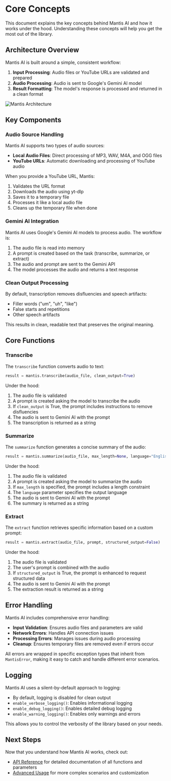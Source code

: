 # Core Concepts

This document explains the key concepts behind Mantis AI and how it works under the hood. Understanding these concepts will help you get the most out of the library.

## Architecture Overview

Mantis AI is built around a simple, consistent workflow:

1. **Input Processing**: Audio files or YouTube URLs are validated and prepared
2. **Audio Processing**: Audio is sent to Google's Gemini AI model
3. **Result Formatting**: The model's response is processed and returned in a clean format

![Mantis Architecture](images/architecture.png)

## Key Components

### Audio Source Handling

Mantis AI supports two types of audio sources:

- **Local Audio Files**: Direct processing of MP3, WAV, M4A, and OGG files
- **YouTube URLs**: Automatic downloading and processing of YouTube audio

When you provide a YouTube URL, Mantis:
1. Validates the URL format
2. Downloads the audio using yt-dlp
3. Saves it to a temporary file
4. Processes it like a local audio file
5. Cleans up the temporary file when done

### Gemini AI Integration

Mantis AI uses Google's Gemini AI models to process audio. The workflow is:

1. The audio file is read into memory
2. A prompt is created based on the task (transcribe, summarize, or extract)
3. The audio and prompt are sent to the Gemini API
4. The model processes the audio and returns a text response

### Clean Output Processing

By default, transcription removes disfluencies and speech artifacts:

- Filler words ("um", "uh", "like")
- False starts and repetitions
- Other speech artifacts

This results in clean, readable text that preserves the original meaning.

## Core Functions

### Transcribe

The `transcribe` function converts audio to text:

```python
result = mantis.transcribe(audio_file, clean_output=True)
```

Under the hood:
1. The audio file is validated
2. A prompt is created asking the model to transcribe the audio
3. If `clean_output` is True, the prompt includes instructions to remove disfluencies
4. The audio is sent to Gemini AI with the prompt
5. The transcription is returned as a string

### Summarize

The `summarize` function generates a concise summary of the audio:

```python
result = mantis.summarize(audio_file, max_length=None, language="English")
```

Under the hood:
1. The audio file is validated
2. A prompt is created asking the model to summarize the audio
3. If `max_length` is specified, the prompt includes a length constraint
4. The `language` parameter specifies the output language
5. The audio is sent to Gemini AI with the prompt
6. The summary is returned as a string

### Extract

The `extract` function retrieves specific information based on a custom prompt:

```python
result = mantis.extract(audio_file, prompt, structured_output=False)
```

Under the hood:
1. The audio file is validated
2. The user's prompt is combined with the audio
3. If `structured_output` is True, the prompt is enhanced to request structured data
4. The audio is sent to Gemini AI with the prompt
5. The extraction result is returned as a string

## Error Handling

Mantis AI includes comprehensive error handling:

- **Input Validation**: Ensures audio files and parameters are valid
- **Network Errors**: Handles API connection issues
- **Processing Errors**: Manages issues during audio processing
- **Cleanup**: Ensures temporary files are removed even if errors occur

All errors are wrapped in specific exception types that inherit from `MantisError`, making it easy to catch and handle different error scenarios.

## Logging

Mantis AI uses a silent-by-default approach to logging:

- By default, logging is disabled for clean output
- `enable_verbose_logging()`: Enables informational logging
- `enable_debug_logging()`: Enables detailed debug logging
- `enable_warning_logging()`: Enables only warnings and errors

This allows you to control the verbosity of the library based on your needs.

## Next Steps

Now that you understand how Mantis AI works, check out:

- [API Reference](api-reference.md) for detailed documentation of all functions and parameters
- [Advanced Usage](advanced-usage.md) for more complex scenarios and customization 